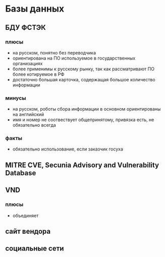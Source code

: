 # Базы данных
## БДУ ФСТЭК 
### плюсы
* на русском, понятно без переводчика
* ориентирована на ПО используемое в государственных организациях
* более применимы к русскому рынку, так как рассматривают ПО более котируемое в РФ
* достаточно большая карточка, содержащая большое количество информации

### минусы
* на русском, роботы сбора информации в основном ориентированы на английский
* имя и номер не соотвествует общепринятому, привязка есть, не обязательно всегда

### факты
* обязательно использование, если заказчик госуха



## MITRE CVE, Secunia Advisory and Vulnerability Database

## VND
### плюсы 
* объединяет
## сайт вендора
## социальные сети